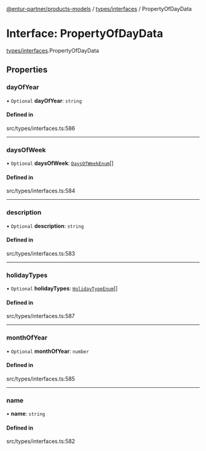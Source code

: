 [@entur-partner/products-models](../README.md) / [types/interfaces](../modules/types_interfaces.md) / PropertyOfDayData

# Interface: PropertyOfDayData

[types/interfaces](../modules/types_interfaces.md).PropertyOfDayData

## Properties

### dayOfYear

• `Optional` **dayOfYear**: `string`

#### Defined in

src/types/interfaces.ts:586

___

### daysOfWeek

• `Optional` **daysOfWeek**: [`DaysOfWeekEnum`](../enums/types_enums.DaysOfWeekEnum.md)[]

#### Defined in

src/types/interfaces.ts:584

___

### description

• `Optional` **description**: `string`

#### Defined in

src/types/interfaces.ts:583

___

### holidayTypes

• `Optional` **holidayTypes**: [`HolidayTypeEnum`](../enums/types_enums.HolidayTypeEnum.md)[]

#### Defined in

src/types/interfaces.ts:587

___

### monthOfYear

• `Optional` **monthOfYear**: `number`

#### Defined in

src/types/interfaces.ts:585

___

### name

• **name**: `string`

#### Defined in

src/types/interfaces.ts:582

